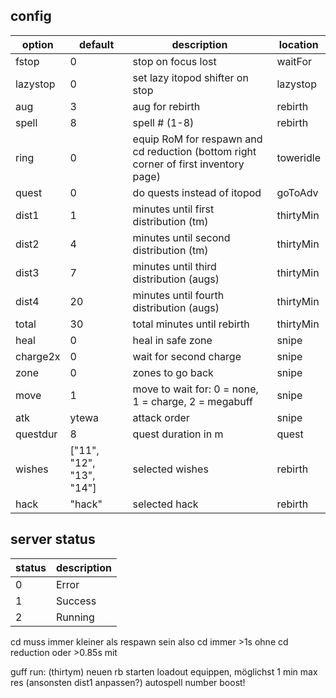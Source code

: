 ## config

| option   | default                  | description                                                                          | location  |
| -------- | ------------------------ | ------------------------------------------------------------------------------------ | --------- |
| fstop    | 0                        | stop on focus lost                                                                   | waitFor   |
| lazystop | 0                        | set lazy itopod shifter on stop                                                      | lazystop  |
| aug      | 3                        | aug for rebirth                                                                      | rebirth   |
| spell    | 8                        | spell # (1-8)                                                                        | rebirth   |
| ring     | 0                        | equip RoM for respawn and cd reduction (bottom right corner of first inventory page) | toweridle |
| quest    | 0                        | do quests instead of itopod                                                          | goToAdv   |
| dist1    | 1                        | minutes until first distribution (tm)                                                | thirtyMin |
| dist2    | 4                        | minutes until second distribution (tm)                                               | thirtyMin |
| dist3    | 7                        | minutes until third distribution (augs)                                              | thirtyMin |
| dist4    | 20                       | minutes until fourth distribution (augs)                                             | thirtyMin |
| total    | 30                       | total minutes until rebirth                                                          | thirtyMin |
| heal     | 0                        | heal in safe zone                                                                    | snipe     |
| charge2x | 0                        | wait for second charge                                                               | snipe     |
| zone     | 0                        | zones to go back                                                                     | snipe     |
| move     | 1                        | move to wait for: 0 = none, 1 = charge, 2 = megabuff                                 | snipe     |
| atk      | ytewa                    | attack order                                                                         | snipe     |
| questdur | 8                        | quest duration in m                                                                  | quest     |
| wishes   | ["11", "12", "13", "14"] | selected wishes                                                                      | rebirth   |
| hack     | "hack"                   | selected hack                                                                        | rebirth   |

## server status

| status | description |
| ------ | ----------- |
| 0      | Error       |
| 1      | Success     |
| 2      | Running     |

cd muss immer kleiner als respawn sein also cd immer >1s ohne cd reduction oder >0.85s mit

guff run: (thirtym)
neuen rb starten
loadout equippen, möglichst 1 min max res (ansonsten dist1 anpassen?)
autospell number boost!
